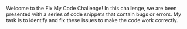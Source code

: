 Welcome to the Fix My Code Challenge! In this challenge, we are been  presented with a series of code snippets that contain bugs or errors. My task is to identify and fix these issues to make the code work correctly.
